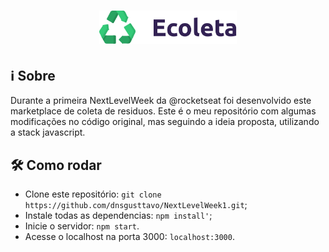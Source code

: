 <h1 align="center">
    <img alt="Ecoleta" title="Ecoleta" src="./public/assets/logo.svg" width="220px" />
</h1>

## ℹ️ Sobre
Durante a primeira NextLevelWeek da @rocketseat foi desenvolvido este marketplace de coleta de residuos. Este é o meu repositório com algumas modificações no código original, mas seguindo a ideia proposta, utilizando a stack javascript.

## 🛠️ Como rodar
- Clone este repositório: `git clone https://github.com/dnsgusttavo/NextLevelWeek1.git`;
- Instale todas as dependencias: `npm install'`;
- Inicie o servidor: `npm start`.
- Acesse o localhost na porta 3000: `localhost:3000`.
